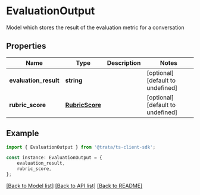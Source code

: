 # EvaluationOutput

Model which stores the result of the evaluation metric for a conversation

## Properties

Name | Type | Description | Notes
------------ | ------------- | ------------- | -------------
**evaluation_result** | **string** |  | [optional] [default to undefined]
**rubric_score** | [**RubricScore**](RubricScore.md) |  | [optional] [default to undefined]

## Example

```typescript
import { EvaluationOutput } from '@trata/ts-client-sdk';

const instance: EvaluationOutput = {
    evaluation_result,
    rubric_score,
};
```

[[Back to Model list]](../README.md#documentation-for-models) [[Back to API list]](../README.md#documentation-for-api-endpoints) [[Back to README]](../README.md)
